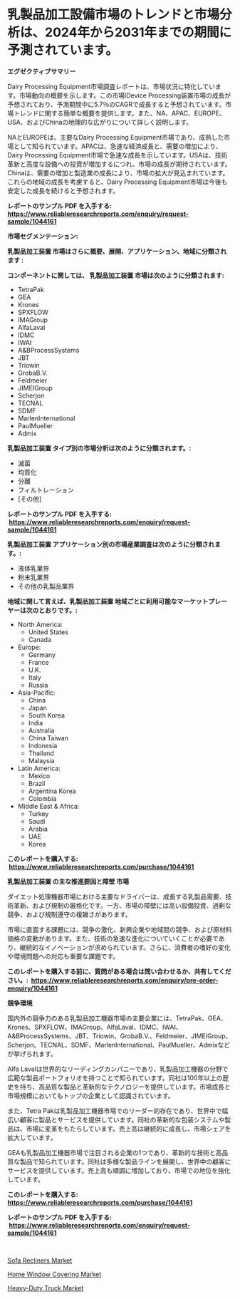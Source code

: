 <p><h1>乳製品加工設備市場のトレンドと市場分析は、2024年から2031年までの期間に予測されています。</h1></p><p><strong>エグゼクティブサマリー</strong></p>
<p><p>Dairy Processing Equipment市場調査レポートは、市場状況に特化しています。市場動向の概要を示します。この市場IDevice Processing装置市場の成長が予想されており、予測期間中に5.7％のCAGRで成長すると予想されています。市場トレンドに関する簡単な概要を提供します。また、NA、APAC、EUROPE、USA、およびChinaの地理的な広がりについて詳しく説明します。</p><p>NAとEUROPEは、主要なDairy Processing Equipment市場であり、成熟した市場として知られています。APACは、急速な経済成長と、需要の増加により、Dairy Processing Equipment市場で急速な成長を示しています。USAは、技術革新と高度な設備への投資が増加するにつれ、市場の成長が期待されています。Chinaは、需要の増加と製造業の成長により、市場の拡大が見込まれています。これらの地域の成長を考慮すると、Dairy Processing Equipment市場は今後も安定した成長を続けると予想されます。</p></p>
<p><strong>レポートのサンプル PDF を入手する: <a href="https://www.reliableresearchreports.com/enquiry/request-sample/1044161">https://www.reliableresearchreports.com/enquiry/request-sample/1044161</a></strong></p>
<p><strong>市場セグメンテーション:</strong></p>
<p><strong> 乳製品加工装置 市場はさらに概要、展開、アプリケーション、地域に分類されます :</strong></p>
<p><strong>コンポーネントに関しては、 乳製品加工装置 市場は次のように分類されます: &nbsp;</strong></p>
<p><ul><li>TetraPak</li><li>GEA</li><li>Krones</li><li>SPXFLOW</li><li>IMAGroup</li><li>AlfaLaval</li><li>IDMC</li><li>IWAI</li><li>A&BProcessSystems</li><li>JBT</li><li>Triowin</li><li>GrobaB.V.</li><li>Feldmeier</li><li>JIMEIGroup</li><li>Scherjon</li><li>TECNAL</li><li>SDMF</li><li>MarlenInternational</li><li>PaulMueller</li><li>Admix</li></ul></p>
<p><strong> 乳製品加工装置 タイプ別の市場分析は次のように分類されます。:</strong></p>
<p><ul><li>滅菌</li><li>均質化</li><li>分離</li><li>フィルトレーション</li><li>[その他]</li></ul></p>
<p><strong>レポートのサンプル PDF を入手する: &nbsp;<a href="https://www.reliableresearchreports.com/enquiry/request-sample/1044161">https://www.reliableresearchreports.com/enquiry/request-sample/1044161</a></strong></p>
<p><strong> 乳製品加工装置 アプリケーション別の市場産業調査は次のように分類されます。:</strong></p>
<p><ul><li>液体乳業界</li><li>粉末乳業界</li><li>その他の乳製品業界</li></ul></p>
<p><strong>地域に関して言えば、乳製品加工装置 地域ごとに利用可能なマーケットプレーヤーは次のとおりです。:</strong></p>
<p><ul>
    <li>
        North America:
        <ul>
            <li>United States</li>
            <li>Canada</li>
        </ul>
    </li>
    <li>
        Europe:
        <ul>
            <li>Germany</li>
            <li>France</li>
            <li>U.K.</li>
            <li>Italy</li>
            <li>Russia</li>
        </ul>
    </li>
    <li>
        Asia-Pacific:
        <ul>
            <li>China</li>
            <li>Japan</li>
            <li>South Korea</li>
            <li>India</li>
            <li>Australia</li>
            <li>China Taiwan</li>
            <li>Indonesia</li>
            <li>Thailand</li>
            <li>Malaysia</li>
        </ul>
    </li>
    <li>
        Latin America:
        <ul>
            <li>Mexico</li>
            <li>Brazil</li>
            <li>Argentina Korea</li>
            <li>Colombia</li>
        </ul>
    </li>
    <li>
        Middle East & Africa:
        <ul>
            <li>Turkey</li>
            <li>Saudi</li>
            <li>Arabia</li>
            <li>UAE</li>
            <li>Korea</li>
        </ul>
    </li>
    </ul></p>
<p><strong>このレポートを購入する: &nbsp;<a href="https://www.reliableresearchreports.com/purchase/1044161">https://www.reliableresearchreports.com/purchase/1044161</a></strong></p>
<p><strong>乳製品加工装置 の主な推進要因と障壁 市場</strong></p>
<p><p>ダイエット処理機器市場における主要なドライバーは、成長する乳製品需要、技術革新、および規制の厳格化です。一方、市場の障壁には高い設備投資、過剰な競争、および規制遵守の複雑さがあります。</p><p>市場に直面する課題には、競争の激化、新興企業や地域間の競争、および原材料価格の変動があります。また、技術の急速な進化についていくことが必要であり、継続的なイノベーションが求められています。さらに、消費者の嗜好の変化や環境問題への対応も重要な課題です。</p></p>
<p><strong>このレポートを購入する前に、質問がある場合は問い合わせるか、共有してください。:&nbsp; <a href="https://www.reliableresearchreports.com/enquiry/pre-order-enquiry/1044161">https://www.reliableresearchreports.com/enquiry/pre-order-enquiry/1044161</a></strong></p>
<p><strong>競争環境</strong></p>
<p><p>国内外の競争力のある乳製品加工機器市場の主要企業には、TetraPak、GEA、Krones、SPXFLOW、IMAGroup、AlfaLaval、IDMC、IWAI、A&BProcessSystems、JBT、Triowin、GrobaB.V.、Feldmeier、JIMEIGroup、Scherjon、TECNAL、SDMF、MarlenInternational、PaulMueller、Admixなどが挙げられます。</p><p>Alfa Lavalは世界的なリーディングカンパニーであり、乳製品加工機器の分野で広範な製品ポートフォリオを持つことで知られています。同社は100年以上の歴史を持ち、高品質な製品と革新的なテクノロジーを提供しています。市場成長と市場規模においてもトップの企業として認識されています。</p><p>また、Tetra Pakは乳製品加工機器市場でのリーダー的存在であり、世界中で幅広い顧客に製品とサービスを提供しています。同社の革新的な包装システムや製品は、市場に変革をもたらしています。売上高は継続的に成長し、市場シェアを拡大しています。</p><p>GEAも乳製品加工機器市場で注目される企業の1つであり、革新的な技術と高品質な製品で知られています。同社は多様な製品ラインを展開し、世界中の顧客にサービスを提供しています。売上高も順調に増加しており、市場での地位を強化しています。</p></p>
<p><strong>このレポートを購入する: &nbsp; <a href="https://www.reliableresearchreports.com/purchase/1044161">https://www.reliableresearchreports.com/purchase/1044161</a></strong></p>
<p><strong>レポートのサンプル PDF を入手する: &nbsp;<a href="https://www.reliableresearchreports.com/enquiry/request-sample/1044161">https://www.reliableresearchreports.com/enquiry/request-sample/1044161</a></strong><strong></strong></p>
<p>&nbsp;</p>
<p><p><a href="https://github.com/kathiaseamanalvaradovlprc2h/Market-Research-Report-List-1/blob/main/sofa-recliners-market.md">Sofa Recliners Market</a></p><p><a href="https://github.com/wusalecollins540tpqoz/Market-Research-Report-List-1/blob/main/home-window-covering-market.md">Home Window Covering Market</a></p><p><a href="https://zircon-bluebell-299.notion.site/Heavy-Duty-Truck-Market-Research-Report-Provides-thorough-Industry-Overview-which-offers-an-In-Dept-f3dedcfe308b496fa53360a432041ed7">Heavy-Duty Truck Market</a></p></p>